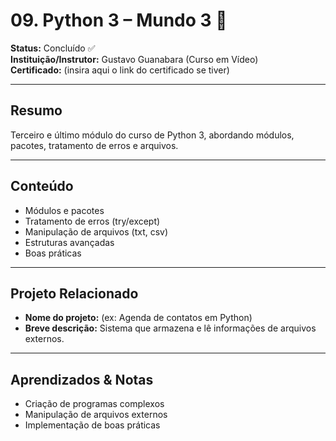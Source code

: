 # 09. Python 3 – Mundo 3 🐍

**Status:** Concluído ✅  
**Instituição/Instrutor:** Gustavo Guanabara (Curso em Vídeo)  
**Certificado:** (insira aqui o link do certificado se tiver)

---

## Resumo
Terceiro e último módulo do curso de Python 3, abordando módulos, pacotes, tratamento de erros e arquivos.

---

## Conteúdo
- Módulos e pacotes  
- Tratamento de erros (try/except)  
- Manipulação de arquivos (txt, csv)  
- Estruturas avançadas  
- Boas práticas  

---

## Projeto Relacionado
- **Nome do projeto:** (ex: Agenda de contatos em Python)  
- **Breve descrição:** Sistema que armazena e lê informações de arquivos externos.  

---

## Aprendizados & Notas
- Criação de programas complexos  
- Manipulação de arquivos externos  
- Implementação de boas práticas  
